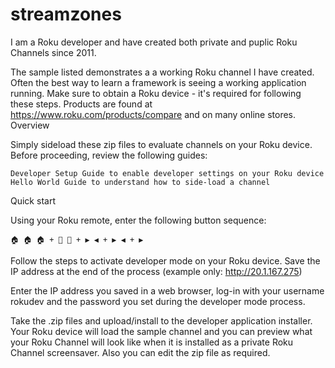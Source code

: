 # streamzones
I am a Roku developer and have created both private and puplic Roku Channels since 2011.

The sample listed demonstrates a a working Roku channel I have created. Often the best way to learn a framework is seeing a working application running. Make sure to obtain a Roku device - it's required for following these steps. Products are found at https://www.roku.com/products/compare and on many online stores.
Overview

Simply sideload these zip files to evaluate channels on your Roku device. Before proceeding, review the following guides:

    Developer Setup Guide to enable developer settings on your Roku device
    Hello World Guide to understand how to side-load a channel

Quick start

Using your Roku remote, enter the following button sequence:

    🏠 🏠 🏠 + 🔼 🔼 + ▶️ ◀️ + ▶️ ◀️ + ▶️

Follow the steps to activate developer mode on your Roku device. Save the IP address at the end of the process (example only: http://20.1.167.275)

Enter the IP address you saved in a web browser, log-in with your username rokudev and the password you set during the developer mode process.

Take  the .zip files and upload/install to the developer application installer. Your Roku device will load the sample channel and you can preview what your Roku Channel will look like when it is installed as a private Roku Channel screensaver.  Also you can edit the zip file as required.
